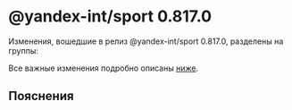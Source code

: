 # @yandex-int/sport 0.817.0

<!-- ЧЕЛОВЕЧЕСКОЕ ВСТУПЛЕНИЕ -->

Изменения, вошедшие в релиз @yandex-int/sport 0.817.0, разделены на группы:

Все важные изменения подробно описаны [ниже](#Пояснения).

## Пояснения

